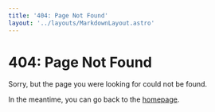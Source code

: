```yaml
---
title: '404: Page Not Found'
layout: '../layouts/MarkdownLayout.astro'
---
```


# 404: Page Not Found

Sorry, but the page you were looking for could not be found.

In the meantime, you can go back to the [homepage](/).
